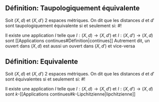 ## Définition: Taupologiquement équivalente
Soit $(X, d)$ et $(X, d')$ 2 espaces métriques. On dit que les distances $d$ et $d'$ sont taupologiquement équivalente si et seulement si: #!

Il existe une application $I$ telle que
$I: (X,d) \to (X, d')$ et $I : (X, d') \to (X, d)$ sont [[Applications continues#Définition|continues]]
Autrement dit, un ouvert dans $(X,d)$ est aussi un ouvert dans $(X, d')$ et vice-versa

## Définition: Equivalente
Soit $(X, d)$ et $(X, d')$ 2 espaces métriques. On dit que les distances $d$ et $d'$ sont équivalentes si et seulement si: #!

Il existe une application $I$ telle que
$I: (X,d) \to (X, d')$ et $I : (X, d') \to (X, d)$ sont $k$-[[Applications continues#$k$-Lipchitzienne|lipchitzienne]] 